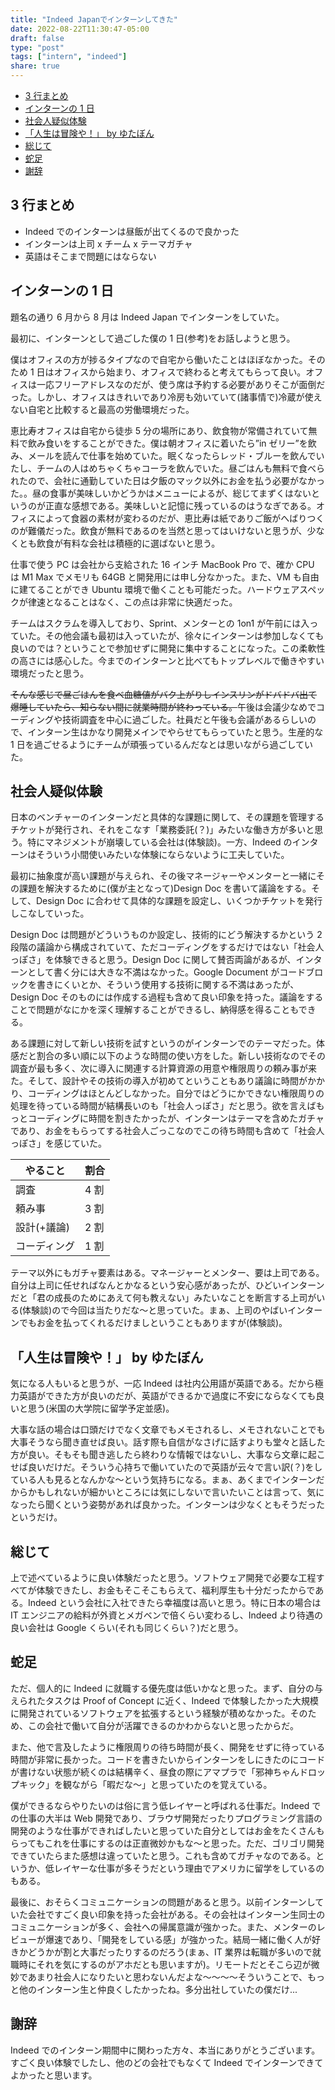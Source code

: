 ```yaml
---
title: "Indeed Japanでインターンしてきた"
date: 2022-08-22T11:30:47-05:00
draft: false
type: "post"
tags: ["intern", "indeed"]
share: true
---
```


- [3 行まとめ](#3-行まとめ)
- [インターンの 1 日](#インターンの-1-日)
- [社会人疑似体験](#社会人疑似体験)
- [「人生は冒険や！」 by ゆたぼん](#人生は冒険や-by-ゆたぼん)
- [総じて](#総じて)
- [蛇足](#蛇足)
- [謝辞](#謝辞)

## 3 行まとめ

- Indeed でのインターンは昼飯が出てくるので良かった
- インターンは上司 x チーム x テーマガチャ
- 英語はそこまで問題にはならない

## インターンの 1 日

題名の通り 6 月から 8 月は Indeed Japan でインターンをしていた。

最初に、インターンとして過ごした僕の 1 日(参考)をお話しようと思う。

僕はオフィスの方が捗るタイプなので自宅から働いたことはほぼなかった。そのため 1 日はオフィスから始まり、オフィスで終わると考えてもらって良い。オフィスは一応フリーアドレスなのだが、使う席は予約する必要がありそこが面倒だった。しかし、オフィスはきれいであり冷房も効いていて(諸事情で)冷蔵が使えない自宅と比較すると最高の労働環境だった。

恵比寿オフィスは自宅から徒歩 5 分の場所にあり、飲食物が常備されていて無料で飲み食いをすることができた。僕は朝オフィスに着いたら”in ゼリー”を飲み、メールを読んで仕事を始めていた。眠くなったらレッド・ブルーを飲んでいたし、チームの人はめちゃくちゃコーラを飲んでいた。昼ごはんも無料で食べられたので、会社に通勤していた日は夕飯のマック以外にお金を払う必要がなかった。。昼の食事が美味しいかどうかはメニューによるが、総じてまずくはないというのが正直な感想である。美味しいと記憶に残っているのはうなぎである。オフィスによって食器の素材が変わるのだが、恵比寿は紙でありご飯がへばりつくのが難儀だった。飲食が無料であるのを当然と思ってはいけないと思うが、少なくとも飲食が有料な会社は積極的に選ばないと思う。

仕事で使う PC は会社から支給された 16 インチ MacBook Pro で、確か CPU は M1 Max でメモリも 64GB と開発用には申し分なかった。また、VM も自由に建てることができ Ubuntu 環境で働くことも可能だった。ハードウェアスペックが律速となることはなく、この点は非常に快適だった。

チームはスクラムを導入しており、Sprint、メンターとの 1on1 が午前には入っていた。その他会議も最初は入っていたが、徐々にインターンは参加しなくても良いのでは？ということで参加せずに開発に集中することになった。この柔軟性の高さには感心した。今までのインターンと比べてもトップレベルで働きやすい環境だったと思う。

~~そんな感じで昼ごはんを食べ血糖値がバク上がりしインスリンがドバドバ出て爆睡していたら、知らない間に就業時間が終わっている。~~午後は会議少なめでコーディングや技術調査を中心に過ごした。社員だと午後も会議があるらしいので、インターン生はかなり開発メインでやらせてもらっていたと思う。生産的な 1 日を過ごせるようにチームが頑張っているんだなとは思いながら過ごしていた。

## 社会人疑似体験

日本のベンチャーのインターンだと具体的な課題に関して、その課題を管理するチケットが発行され、それをこなす「業務委託(？)」みたいな働き方が多いと思う。特にマネジメントが崩壊している会社は(体験談)。一方、Indeed のインターンはそういう小間使いみたいな体験にならないように工夫していた。

最初に抽象度が高い課題が与えられ、その後マネージャーやメンターと一緒にその課題を解決するために(僕が主となって)Design Doc を書いて議論をする。そして、Design Doc に合わせて具体的な課題を設定し、いくつかチケットを発行しこなしていった。

Design Doc は問題がどういうものか設定し、技術的にどう解決するかという 2 段階の議論から構成されていて、ただコーディングをするだけではない「社会人っぽさ」を体験できると思う。Design Doc に関して賛否両論があるが、インターンとして書く分には大きな不満はなかった。Google Document がコードブロックを書きにくいとか、そういう使用する技術に関する不満はあったが、Design Doc そのものには作成する過程も含めて良い印象を持った。議論をすることで問題がなにかを深く理解することができるし、納得感を得ることもできる。

ある課題に対して新しい技術を試すというのがインターンでのテーマだった。体感だと割合の多い順に以下のような時間の使い方をした。新しい技術なのでその調査が最も多く、次に導入に関連する計算資源の用意や権限周りの頼み事が来た。そして、設計やその技術の導入が初めてということもあり議論に時間がかかり、コーディングはほとんどしなかった。自分ではどうにかできない権限周りの処理を待っている時間が結構長いのも「社会人っぽさ」だと思う。欲を言えばもっとコーディングに時間を割きたかったが、インターンはテーマを含めたガチャであり、お金をもらってする社会人ごっこなのでこの待ち時間も含めて「社会人っぽさ」を感じていた。

| やること     | 割合 |
| ------------ | ---- |
| 調査         | 4 割 |
| 頼み事       | 3 割 |
| 設計(+議論)  | 2 割 |
| コーディング | 1 割 |

テーマ以外にもガチャ要素はある。マネージャーとメンター、要は上司である。自分は上司に任せればなんとかなるという安心感があったが、ひどいインターンだと「君の成長のためにあえて何も教えない」みたいなことを断言する上司がいる(体験談)ので今回は当たりだな〜と思っていた。まぁ、上司のやばいインターンでもお金を払ってくれるだけましということもありますが(体験談)。

## 「人生は冒険や！」 by ゆたぼん

気になる人もいると思うが、一応 Indeed は社内公用語が英語である。だから極力英語ができた方が良いのだが、英語ができるかで過度に不安にならなくても良いと思う(米国の大学院に留学予定並感)。

大事な話の場合は口頭だけでなく文章でもメモされるし、メモされないことでも大事そうなら聞き直せば良い。話す際も自信がなさげに話すよりも堂々と話した方が良い。そもそも聞き逃したら終わりな情報ではないし、大事なら文章に起こせば良いだけだ。そういう心持ちで働いていたので英語が云々で言い訳(？)をしている人も見るとなんかな〜という気持ちになる。まぁ、あくまでインターンだからかもしれないが細かいところには気にしないで言いたいことは言って、気になったら聞くという姿勢があれば良かった。インターンは少なくともそうだったというだけ。

## 総じて

上で述べているように良い体験だったと思う。ソフトウェア開発で必要な工程すべてが体験できたし、お金もそこそこもらえて、福利厚生も十分だったからである。Indeed という会社に入社できたら幸福度は高いと思う。特に日本の場合は IT エンジニアの給料が外資とメガベンで倍くらい変わるし、Indeed より待遇の良い会社は Google くらい(それも同じくらい？)だと思う。

## 蛇足

ただ、個人的に Indeed に就職する優先度は低いかなと思った。まず、自分の与えられたタスクは Proof of Concept に近く、Indeed で体験したかった大規模に開発されているソフトウェアを拡張するという経験が積めなかった。そのため、この会社で働いて自分が活躍できるのかわからないと思ったからだ。

また、他で言及したように権限周りの待ち時間が長く、開発をせずに待っている時間が非常に長かった。コードを書きたいからインターンをしにきたのにコードが書けない状態が続くのは結構辛く、昼食の際にアマプラで「邪神ちゃんドロップキック」を観ながら「暇だな〜」と思っていたのを覚えている。

僕ができるならやりたいのは俗に言う低レイヤーと呼ばれる仕事だ。Indeed での仕事の大半は Web 開発であり、ブラウザ開発だったりプログラミング言語の開発のような仕事ができればしたいと思っていた自分としてはお金をたくさんもらってもこれを仕事にするのは正直微妙かもな〜と思った。ただ、ゴリゴリ開発できていたらまた感想は違っていたと思う。これも含めてガチャなのである。というか、低レイヤーな仕事が多そうだという理由でアメリカに留学をしているのもある。

最後に、おそらくコミュニケーションの問題があると思う。以前インターンしていた会社ですごく良い印象を持った会社がある。その会社はインターン生同士のコミュニケーションが多く、会社への帰属意識が強かった。また、メンターのレビューが爆速であり、「開発をしている感」が強かった。結局一緒に働く人が好きかどうかが割と大事だったりするのだろう(まぁ、IT 業界は転職が多いので就職時にそれを気にするのがアホだとも思いますが)。リモートだとそこら辺が微妙であまり社会人になりたいと思わないんだよな〜〜〜〜そういうことで、もっと他のインターン生と仲良くしたかったね。多分出社していたの僕だけ...

## 謝辞

Indeed でのインターン期間中に関わった方々、本当にありがとうございます。すごく良い体験でしたし、他のどの会社でもなくて Indeed でインターンできてよかったと思います。
